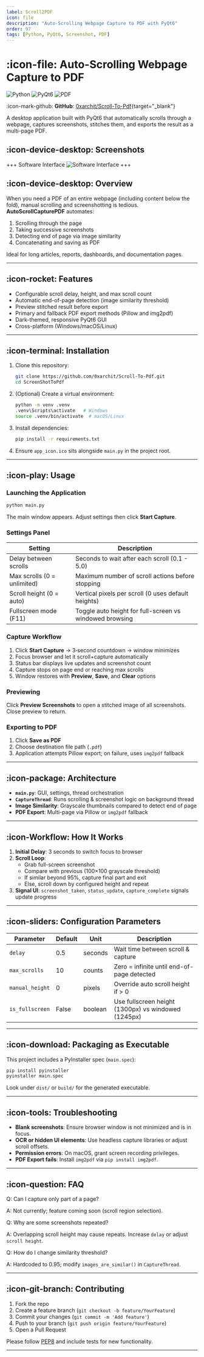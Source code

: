 ```yaml
---
label: Scroll2PDF
icon: file
description: "Auto-Scrolling Webpage Capture to PDF with PyQt6"
order: 97
tags: [Python, PyQt6, Screenshot, PDF]
---
```


# :icon-file: Auto-Scrolling Webpage Capture to PDF

![Python](https://img.shields.io/badge/Python-3.13-blue) ![PyQt6](https://img.shields.io/badge/PyQt6-blue) ![PDF](https://img.shields.io/badge/PDF-export-red)

:icon-mark-github: **GitHub**: [0xarchit/Scroll-To-Pdf](https://github.com/0xarchit/Scroll-To-Pdf){target="_blank"}

A desktop application built with PyQt6 that automatically scrolls through a webpage, captures screenshots, stitches them, and exports the result as a multi-page PDF.

## :icon-device-desktop: Screenshots

+++ Software Interface
![Software Interface](Public/Scroll2PDF/software.png)
+++

## :icon-device-desktop: Overview

When you need a PDF of an entire webpage (including content below the fold), manual scrolling and screenshotting is tedious. **AutoScrollCapturePDF** automates:

1. Scrolling through the page
2. Taking successive screenshots
3. Detecting end of page via image similarity
4. Concatenating and saving as PDF

Ideal for long articles, reports, dashboards, and documentation pages.

---

## :icon-rocket: Features

- Configurable scroll delay, height, and max scroll count
- Automatic end-of-page detection (image similarity threshold)
- Preview stitched result before export
- Primary and fallback PDF export methods (Pillow and img2pdf)
- Dark-themed, responsive PyQt6 GUI
- Cross-platform (Windows/macOS/Linux)

---

## :icon-terminal: Installation

1. Clone this repository:
   ```bash
   git clone https://github.com/0xarchit/Scroll-To-Pdf.git
   cd ScreenShotToPdf
   ```

2. (Optional) Create a virtual environment:
   ```bash
   python -m venv .venv
   .venv\Scripts\activate   # Windows
   source .venv/bin/activate  # macOS/Linux
   ```

3. Install dependencies:
   ```bash
   pip install -r requirements.txt
   ```

4. Ensure `app_icon.ico` sits alongside `main.py` in the project root.

---

## :icon-play: Usage

### Launching the Application

```bash
python main.py
```

The main window appears. Adjust settings then click **Start Capture**.

### Settings Panel

| Setting                   | Description                                               |
|---------------------------|-----------------------------------------------------------|
| Delay between scrolls     | Seconds to wait after each scroll (0.1 - 5.0)             |
| Max scrolls (0 = unlimited) | Maximum number of scroll actions before stopping     |
| Scroll height (0 = auto)  | Vertical pixels per scroll (0 uses default heights)       |
| Fullscreen mode (F11)     | Toggle auto height for full-screen vs windowed browsing  |

### Capture Workflow

1. Click **Start Capture** → 3‑second countdown → window minimizes
2. Focus browser and let it scroll+capture automatically
3. Status bar displays live updates and screenshot count
4. Capture stops on page end or reaching max scrolls
5. Window restores with **Preview**, **Save**, and **Clear** options

### Previewing

Click **Preview Screenshots** to open a stitched image of all screenshots. Close preview to return.

### Exporting to PDF

1. Click **Save as PDF**
2. Choose destination file path (`.pdf`)
3. Application attempts Pillow export; on failure, uses `img2pdf` fallback


---

## :icon-package: Architecture

- **`main.py`**: GUI, settings, thread orchestration
- **`CaptureThread`**: Runs scrolling & screenshot logic on background thread
- **Image Similarity**: Grayscale thumbnails compared to detect end of page
- **PDF Export**: Multi-page via Pillow or `img2pdf` fallback

---

## :icon-Workflow: How It Works

1. **Initial Delay**: 3 seconds to switch focus to browser
2. **Scroll Loop**:
   - Grab full-screen screenshot
   - Compare with previous (100×100 grayscale threshold)
   - If similar beyond 95%, capture final part and exit
   - Else, scroll down by configured height and repeat
3. **Signal UI**: `screenshot_taken`, `status_update`, `capture_complete` signals update progress

---

## :icon-sliders: Configuration Parameters

| Parameter     | Default | Unit       | Description                                 |
|---------------|---------|------------|---------------------------------------------|
| `delay`       | 0.5     | seconds    | Wait time between scroll & capture          |
| `max_scrolls` | 10      | counts     | Zero = infinite until end-of-page detected  |
| `manual_height` | 0     | pixels     | Override auto scroll height if > 0          |
| `is_fullscreen`| False  | boolean    | Use fullscreen height (1300px) vs windowed (1245px) |

---

## :icon-download: Packaging as Executable

This project includes a PyInstaller spec (`main.spec`):

```bash
pip install pyinstaller
pyinstaller main.spec
```

Look under `dist/` or `build/` for the generated executable.

---

## :icon-tools: Troubleshooting

- **Blank screenshots**: Ensure browser window is not minimized and is in focus.
- **OCR or hidden UI elements**: Use headless capture libraries or adjust scroll offsets.
- **Permission errors**: On macOS, grant screen recording privileges.
- **PDF Export fails**: Install `img2pdf` via `pip install img2pdf`.

---

## :icon-question: FAQ

Q: Can I capture only part of a page?

A: Not currently; feature coming soon (scroll region selection).

Q: Why are some screenshots repeated?

A: Overlapping scroll height may cause repeats. Increase `delay` or adjust `scroll height`.

Q: How do I change similarity threshold?

A: Hardcoded to 0.95; modify `images_are_similar()` in `CaptureThread`.

---

## :icon-git-branch: Contributing

1. Fork the repo
2. Create a feature branch (`git checkout -b feature/YourFeature`)
3. Commit your changes (`git commit -m 'Add feature'`)
4. Push to your branch (`git push origin feature/YourFeature`)
5. Open a Pull Request

Please follow [PEP8](https://www.python.org/dev/peps/pep-0008/) and include tests for new functionality.

---

